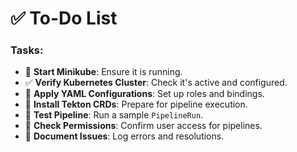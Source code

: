 # ✅ To-Do List

### Tasks:
- 🐳 **Start Minikube**: Ensure it is running.
- ✅ **Verify Kubernetes Cluster**: Check it's active and configured.
- 📜 **Apply YAML Configurations**: Set up roles and bindings.
- 🔧 **Install Tekton CRDs**: Prepare for pipeline execution.
- 🚀 **Test Pipeline**: Run a sample `PipelineRun`.
- 🔐 **Check Permissions**: Confirm user access for pipelines.
- 📝 **Document Issues**: Log errors and resolutions.

